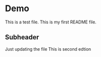 # Demo


This is a test file. This is my first README file.

## Subheader

Just updating the file 
This is second edtion